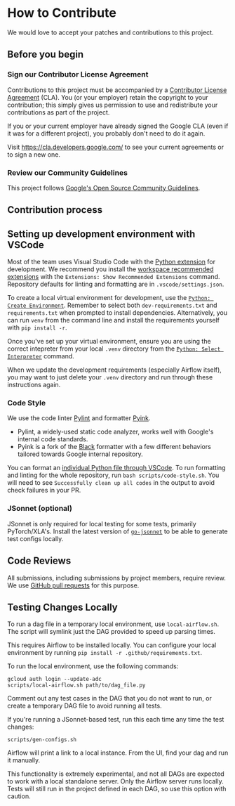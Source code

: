 # How to Contribute

We would love to accept your patches and contributions to this project.

## Before you begin

### Sign our Contributor License Agreement

Contributions to this project must be accompanied by a
[Contributor License Agreement](https://cla.developers.google.com/about) (CLA).
You (or your employer) retain the copyright to your contribution; this simply
gives us permission to use and redistribute your contributions as part of the
project.

If you or your current employer have already signed the Google CLA (even if it
was for a different project), you probably don't need to do it again.

Visit <https://cla.developers.google.com/> to see your current agreements or to
sign a new one.

### Review our Community Guidelines

This project follows [Google's Open Source Community
Guidelines](https://opensource.google/conduct/).

## Contribution process

## Setting up development environment with VSCode

Most of the team uses Visual Studio Code with the [Python extension](https://marketplace.visualstudio.com/items?itemName=ms-python.python) for development. We recommend you install the [workspace recommended extensions](https://code.visualstudio.com/docs/editor/extension-marketplace#_workspace-recommended-extensions) with the `Extensions: Show Recommended Extensions` command. Repository defaults for linting and formatting are in `.vscode/settings.json`.

To create a local virtual environment for development, use the [`Python: Create Environment`](https://code.visualstudio.com/docs/python/environments#_using-the-create-environment-command). Remember to select both `dev-requirements.txt` and `requirements.txt` when prompted to install dependencies. Alternatively, you can run `venv` from the command line and install the requirements yourself with `pip install -r`.

Once you've set up your virtual environment, ensure you are using the correct intepreter from your local `.venv` directory from the [`Python: Select Interpreter`](https://code.visualstudio.com/docs/python/environments#_select-and-activate-an-environment) command.

When we update the development requirements (especially Airflow itself), you may want to just delete your `.venv` directory and run through these instructions again.

### Code Style

We use the code linter [Pylint](https://github.com/pylint-dev/pylint) and formatter [Pyink](https://github.com/google/pyink).

* Pylint, a widely-used static code analyzer, works well with Google's internal code standards.
* Pyink is a fork of the [Black](https://github.com/psf/black) formatter with a few different behaviors tailored towards Google internal repository.

You can format an [individual Python file through VSCode](https://code.visualstudio.com/docs/python/formatting#_format-your-code). To run formatting and linting for the whole repository, run `bash scripts/code-style.sh`. You will need to see `Successfully clean up all codes` in the output to avoid check failures in your PR.

### JSonnet (optional)

JSonnet is only required for local testing for some tests, primarily PyTorch/XLA's. Install the latest version of [`go-jsonnet`](https://github.com/google/go-jsonnet) to be able to generate test configs locally.

## Code Reviews

All submissions, including submissions by project members, require review. We
use [GitHub pull requests](https://docs.github.com/articles/about-pull-requests)
for this purpose.

## Testing Changes Locally

To run a dag file in a temporary local environment, use `local-airflow.sh`. The script will symlink just the DAG provided to speed up parsing times.

This requires Airflow to be installed locally. You can configure your local environment by running `pip install -r .github/requirements.txt`.

To run the local environment, use the following commands:

```
gcloud auth login --update-adc
scripts/local-airflow.sh path/to/dag_file.py
```

Comment out any test cases in the DAG that you do not want to run, or create a temporary DAG file to avoid running all tests.

If you're running a JSonnet-based test, run this each time any time the test changes:

```
scripts/gen-configs.sh
```

Airflow will print a link to a local instance. From the UI, find your dag and run it manually.

This functionality is extremely experimental, and not all DAGs are expected to work with a local standalone server. Only the Airflow server runs locally. Tests will still run in the project defined in each DAG, so use this option with caution.
